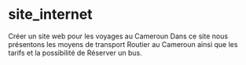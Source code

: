 # site_internet
Créer un site web pour les voyages au Cameroun 
Dans ce site nous présentons les moyens de transport 
Routier au Cameroun ainsi que les tarifs et la possibilité de 
Réserver un bus.
